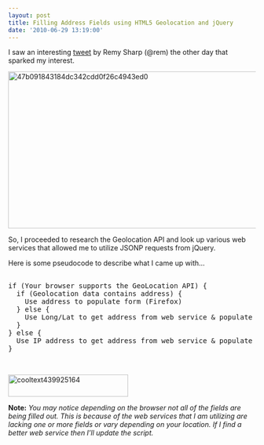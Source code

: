 ```yaml
---
layout: post
title: Filling Address Fields using HTML5 Geolocation and jQuery
date: '2010-06-29 13:19:00'
---
```


<p>I saw an interesting <a href="http://twitter.com/rem/status/16871116080" target="_blank">tweet</a> by Remy Sharp (@rem) the other day that sparked my interest.</p>  <p><a href="http://elijahmanor.com/webdevdotnet/image.axd?picture=47b091843184dc342cdd0f26c4943ed0.jpg"><img title="47b091843184dc342cdd0f26c4943ed0" border="0" alt="47b091843184dc342cdd0f26c4943ed0" src="http://elijahmanor.com/webdevdotnet/image.axd?picture=47b091843184dc342cdd0f26c4943ed0_thumb.jpg" width="628" height="320"></a></p>  <p>So, I proceeded to research the Geolocation API and look up various web services that allowed me to utilize JSONP requests from jQuery.</p>  <p>Here is some pseudocode to describe what I came up with…</p>  <pre><br>if (Your browser supports the GeoLocation API) { <br>  if (Geolocation data contains address) { <br>    Use address to populate form (Firefox) <br>  } else { <br>    Use Long/Lat to get address from web service & populate form (Chrome) <br>  }<br>} else {<br>  Use IP address to get address from web service & populate form (IE)<br>}</pre>  <p> </p> <p><a href="http://jsfiddle.net/elijahmanor/UqV4g/" target="_blank"><img title="cooltext439925164" border="0" alt="cooltext439925164" src="http://elijahmanor.com/webdevdotnet/image.axd?picture=cooltext439925164_16.png" width="244" height="45"></a> </p> <p><strong>Note:</strong> <em>You may notice depending on the browser not all of the fields are being filled out. This is because of the web services that I am utilizing are lacking one or more fields or vary depending on your location. If I find a better web service then I’ll update the script.      </em></p>
